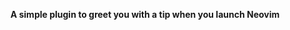 <div align="center">
  <p><strong>A simple plugin to greet you with a tip when you launch Neovim</strong></p>
</div>
